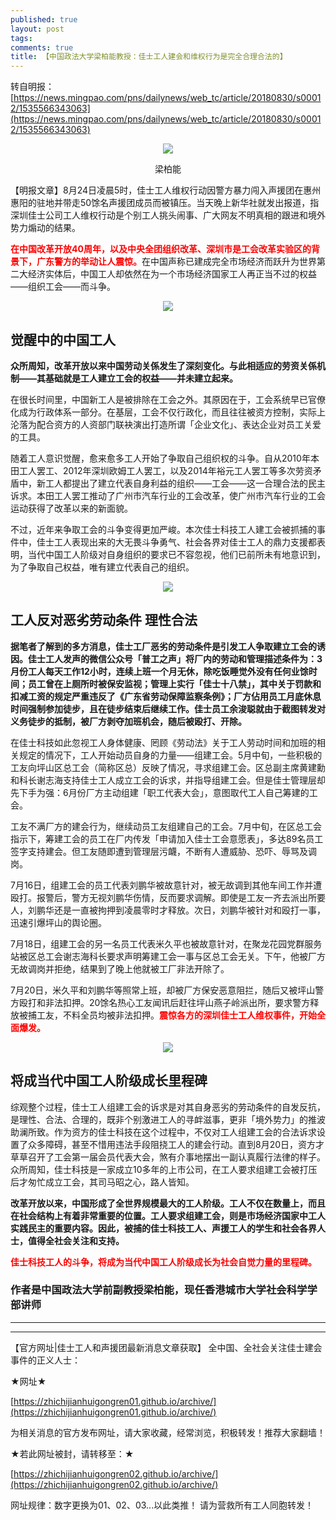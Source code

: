 ```yaml
---
published: true
layout: post
tags:
comments: true
title: 【中国政法大学梁柏能教授：佳士工人建会和维权行为是完全合理合法的】
---
```


转自明报：[https://news.mingpao.com/pns/dailynews/web_tc/article/20180830/s00012/1535566343063](https://news.mingpao.com/pns/dailynews/web_tc/article/20180830/s00012/1535566343063)

<p align="center"> <img src="http://web82870.vhost018.cn/uploads/allimg/121107/1-12110G430180-L.jpg"> </p>
<p style="text-align:center;">梁柏能</p>

【明报文章】8月24日凌晨5时，佳士工人维权行动因警方暴力闯入声援团在惠州惠阳的驻地并带走50馀名声援团成员而被镇压。当天晚上新华社就发出报道，指深圳佳士公司工人维权行动是个别工人挑头闹事、广大网友不明真相的跟进和境外势力煽动的结果。

<span style="color:red;font-weight:bold">在中国改革开放40周年，以及中央全团组织改革、深圳市是工会改革实验区的背景下，广东警方的举动让人震惊。</span>在中国声称已建成完全市场经济而跃升为世界第二大经济实体后，中国工人却依然在为一个市场经济国家工人再正当不过的权益——组织工会——而斗争。

<p align="center"> <img src="https://photo.ishield.cn/pic/5b8c97429dc6d611b60ee2ab"> </p>

## 觉醒中的中国工人

**众所周知，改革开放以来中国劳动关係发生了深刻变化。与此相适应的劳资关係机制——其基础就是工人建立工会的权益——并未建立起来。**

在很长时间里，中国新工人是被排除在工会之外。其原因在于，工会系统早已官僚化成为行政体系一部分。在基层，工会不仅行政化，而且往往被资方控制，实际上沦落为配合资方的人资部门联袂演出打造所谓「企业文化」、表达企业对员工关爱的工具。

随着工人意识觉醒，愈来愈多工人开始了争取自己组织权的斗争。自从2010年本田工人罢工、2012年深圳欧姆工人罢工，以及2014年裕元工人罢工等多次劳资矛盾中，新工人都提出了建立代表自身利益的组织——工会——这一合理合法的民主诉求。本田工人罢工推动了广州市汽车行业的工会改革，使广州市汽车行业的工会运动获得了改革以来的新面貌。

不过，近年来争取工会的斗争变得更加严峻。本次佳士科技工人建工会被抓捕的事件中，佳士工人表现出来的大无畏斗争勇气、社会各界对佳士工人的鼎力支援都表明，当代中国工人阶级对自身组织的要求已不容忽视，他们已前所未有地意识到，为了争取自己权益，唯有建立代表自己的组织。

<p align="center"> <img src="https://photo.ishield.cn/pic/5b8c98dc9dc6d611b60ee2ad"> </p>

## 工人反对恶劣劳动条件 理性合法

**据笔者了解到的多方消息，佳士工厂恶劣的劳动条件是引发工人争取建立工会的诱因。佳士工人发声的微信公众号「普工之声」将厂内的劳动和管理描述条件为：3月份工人每天工作12小时，连续上班一个月无休，除吃饭睡觉外没有任何业馀时间；员工曾在上厕所时被保安监视；管理上实行「佳士十八禁」，其中关于罚款和扣减工资的规定严重违反了《广东省劳动保障监察条例》；厂方佔用员工月底休息时间强制参加徒步，且在徒步结束后继续工作。佳士员工余浚聪就由于截图转发对义务徒步的抵制，被厂方剥夺加班机会，随后被殴打、开除。**

在佳士科技如此忽视工人身体健康、罔顾《劳动法》关于工人劳动时间和加班的相关规定的情况下，工人开始动员自身的力量——组建工会。5月中旬，一些积极的工友向坪山区总工会（简称区总）反映了情况，寻求组建工会。区总副主席黄建勳和科长谢志海支持佳士工人成立工会的诉求，并指导组建工会。但是佳士管理层却先下手为强：6月份厂方主动组建「职工代表大会」，意图取代工人自己筹建的工会。

工友不满厂方的建会行为，继续动员工友组建自己的工会。7月中旬，在区总工会指示下，筹建工会的员工在厂内传发「申请加入佳士工会意愿表」，多达89名员工签字支持建会。但工友随即遭到管理层污衊，不断有人遭威胁、恐吓、辱骂及调岗。

7月16日，组建工会的员工代表刘鹏华被故意针对，被无故调到其他车间工作并遭殴打。报警后，警方无视刘鹏华伤情，反而要求调解。即使是工友一齐去派出所要人，刘鹏华还是一直被拘押到凌晨零时才释放。次日，刘鹏华被针对和殴打一事，迅速引爆坪山的舆论圈。

7月18日，组建工会的另一名员工代表米久平也被故意针对，在聚龙花园党群服务站被区总工会谢志海科长要求声明筹建工会一事与区总工会无关。下午，他被厂方无故调岗并拒绝，结果到了晚上他就被工厂非法开除了。

7月20日，米久平和刘鹏华等照常上班，却被厂方保安恶意阻拦，随后又被坪山警方殴打和非法扣押。20馀名热心工友闻讯后赶往坪山燕子岭派出所，要求警方释放被捕工友，不料全员均被非法扣押。<span style="color:red;font-weight:bold">震惊各方的深圳佳士工人维权事件，开始全面爆发。</span>

<p align="center"> <img src="https://photo.ishield.cn/pic/5b8c991f9dc6d611b60ee2ae"> </p>

## 将成当代中国工人阶级成长里程碑

综观整个过程，佳士工人组建工会的诉求是对其自身恶劣的劳动条件的自发反抗，是理性、合法、合理的，既非个别激进工人的寻衅滋事，更非「境外势力」的推波助澜所致。作为资方的佳士科技在这个过程中，不仅对工人组建工会的合法诉求设置了众多障碍，甚至不惜用违法手段阻挠工人的建会行动。直到8月20日，资方才草草召开了工会第一届会员代表大会，煞有介事地摆出一副认真履行法律的样子。众所周知，佳士科技是一家成立10多年的上市公司，在工人要求组建工会被打压后才匆忙成立工会，其司马昭之心，路人皆知。

**改革开放以来，中国形成了全世界规模最大的工人阶级。工人不仅在数量上，而且在社会结构上有着非常重要的位置。工人要求组建工会，则是市场经济国家中工人实践民主的重要内容。因此，被捕的佳士科技工人、声援工人的学生和社会各界人士，值得全社会关注和支持。**

<span style="color:red;font-weight:bold">佳士科技工人的斗争，将成为当代中国工人阶级成长为社会自觉力量的里程碑。</span>

### 作者是中国政法大学前副教授梁柏能，现任香港城市大学社会科学学部讲师

---

---

【官方网址|佳士工人和声援团最新消息文章获取】
全中国、全社会关注佳士建会事件的正义人士：

★网址★

[https://zhichijianhuigongren01.github.io/archive/](https://zhichijianhuigongren01.github.io/archive/)

为相关消息的官方发布网址，请大家收藏，经常浏览，积极转发！推荐大家翻墙！

★若此网址被封，请转移至：★

[https://zhichijianhuigongren02.github.io/archive/](https://zhichijianhuigongren02.github.io/archive/)

网址规律：数字更换为01、02、03...以此类推！
请为营救所有工人同胞转发！
